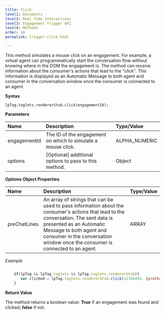 ```yaml
---
title: Click
level1: Documents
level2: Real Time Interactions
level3: Engagement Trigger API
level4: Methods
order: 10
permalink: trigger-click.html

---
```


This method simulates a mouse click on an engagement. For example, a virtual agent can programmatically start the conversation flow without knowing where in the DOM the engagement is. The method can receive information about the consumer's actions that lead to the "click". This information is displayed as an Automatic Message to both agent and consumer in the conversation window once the consumer is connected to an agent.

**Syntax**

`lpTag.taglets.rendererStub.click(engagementId);`

**Parameters**

| Name | Description | Type/Value |
| :--- | :--- | :--- |
| engagementId | The ID of the engagement on which to simulate a mouse click. | ALPHA_NUMERIC |
| options | [Optional] additional options to pass to this method. | Object |

**Options Object Properties**

| Name | Description | Type/Value |
| :--- | :--- | :--- |
| preChatLines | An array of strings that can be used to pass information about the consumer's actions that lead to the conversation. The sent data is presented as an Automatic Message to both agent and consumer in the conversation window once the consumer is connected to an agent. | ARRAY |

*Example*

    
```javascript

    if(lpTag && lpTag.taglets && lpTag.taglets.rendererStub){
       var clicked = lpTag.taglets.rendererStub.click(12356454, {preChatLines: ["The assigned agent will help you with the last question you asked the Virtual Agent \"If I sign up today can I do a 12 month contract instead of 24?\""]});
    }
```

**Return Value**

The method returns a boolean value: **True** if an engagement was found and clicked; **false** if not.  
